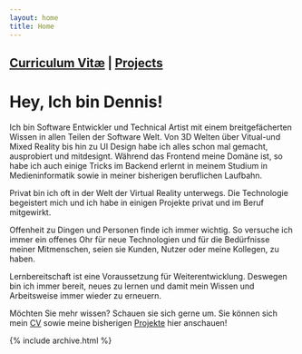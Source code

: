 ```yaml
---
layout: home
title: Home
---
```


## [Curriculum Vitæ](cv) | [Projects](projects)

# Hey, Ich bin Dennis!

Ich bin Software Entwickler und Technical Artist mit einem breitgefächerten Wissen in allen Teilen der Software Welt. Von 3D Welten über Vitual-und Mixed Reality bis hin zu UI Design habe ich alles schon mal gemacht, ausprobiert und mitdesignt. Während das Frontend meine Domäne ist, so habe ich  auch einige Tricks im Backend erlernt in meinem Studium in Medieninformatik sowie in meiner bisherigen beruflichen Laufbahn.

Privat bin ich oft in der Welt der Virtual Reality unterwegs. Die Technologie begeistert mich und ich habe in einigen Projekte privat und im Beruf mitgewirkt.

Offenheit zu Dingen und Personen finde ich immer wichtig. So versuche ich immer ein offenes Ohr für neue Technologien und für die Bedürfnisse meiner Mitmenschen, seien sie Kunden, Nutzer oder meine Kollegen, zu haben.

Lernbereitschaft ist eine Voraussetzung für Weiterentwicklung. Deswegen bin ich immer bereit, neues zu lernen und damit mein Wissen und Arbeitsweise immer wieder zu erneuern.

Möchten Sie mehr wissen? Schauen sie sich gerne um. Sie können sich mein [CV](cv) sowie meine bisherigen [Projekte](projects) hier anschauen!

{% include archive.html %}
